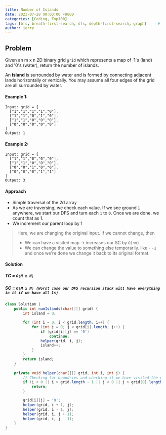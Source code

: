 ```yaml
---
title: Number of Islands
date: 2023-07-28 00:00:00 +0800
categories: [Coding, Top100]
tags: [bfs, breath-first-search, dfs, depth-first-search, graph]     # TAG names should always be lowercase
author: jerry
---
```


## Problem

Given an m x n 2D binary grid `grid` which represents a map of '1's (land) and '0's (water), return the number of islands.

An **island** is surrounded by water and is formed by connecting adjacent lands horizontally or vertically. You may assume all four edges of the grid are all surrounded by water.

#### Example 1:
```textmate
Input: grid = [
  ["1","1","1","1","0"],
  ["1","1","0","1","0"],
  ["1","1","0","0","0"],
  ["0","0","0","0","0"]
]
Output: 1
```
#### Example 2:

```textmate
Input: grid = [
  ["1","1","0","0","0"],
  ["1","1","0","0","0"],
  ["0","0","1","0","0"],
  ["0","0","0","1","1"]
]
Output: 3
```

#### Approach
- Simple traversal of the 2d array
- As we are traversing, we check each value. If we see ground `1` anywhere, we start our DFS and turn each `1` to `0`. Once we are done. we count that as 1.
- We increment our parent loop by 1

> Here, we are changing the original input. If we cannot change, then
> - We can have a visited map -> increases our SC by `O(nm)`
> - We can change the value to something else temporarily. like - `-1` and once we're done we change it back to its original format.


#### Solution

##### TC = `O(M x N)`
##### SC = `O(M x N) (Worst case our DFS recursion stack will have everything in it if we have all 1s)`

```java
class Solution {
    public int numIslands(char[][] grid) {
        int island = 0;

        for (int i = 0; i < grid.length; i++) {
            for (int j = 0; j < grid[i].length; j++) {
                if (grid[i][j] == '0')
                    continue;
                helper(grid, i, j);
                island++;
            }
        }
        return island;
    }
    
    private void helper(char[][] grid, int i, int j) {
        // Checking for boundries and checking if we have visited the node before
        if (i < 0 || i > grid.length - 1 || j < 0 || j > grid[0].length - 1 || grid[i][j] == '0') {
            return;
        }

        grid[i][j] = '0';
        helper(grid, i + 1, j);
        helper(grid, i - 1, j);
        helper(grid, i, j + 1);
        helper(grid, i, j - 1);
    }
}
```
